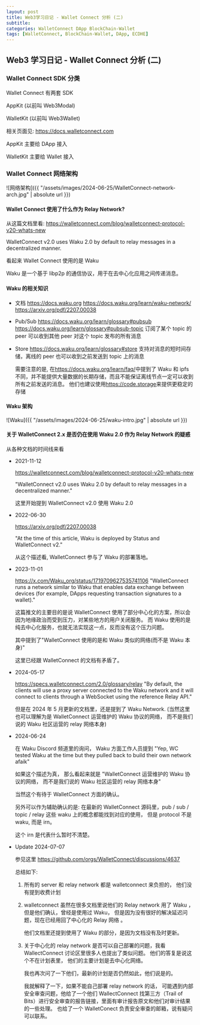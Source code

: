 ```yaml
---
layout: post
title: Web3学习日记 - Wallet Connect 分析 (二)
subtitle:
categories: WalletConnect DApp BlockChain-Wallet
tags: [WalletConnect, BlockChain-Wallet, DApp, ECDHE]
---
```


## Web3 学习日记 - Wallet Connect 分析 (二)

### Wallet Connect SDK 分类

Wallet Connect 有两套 SDK

AppKit (以前叫 Web3Modal)

WalletKit (以前叫 Web3Wallet)

相关页面见: <https://docs.walletconnect.com>

AppKit 主要给 DApp 接入

WalletKit 主要给 Wallet 接入

### Wallet Connect 网络架构

![网络架构]({{ "/assets/images/2024-06-25/WalletConnect-network-arch.jpg" | absolute url }})

#### Wallet Connect 使用了什么作为 Relay Network?

从这篇文档里看: <https://walletconnect.com/blog/walletconnect-protocol-v20-whats-new>

WalletConnect v2.0 uses Waku 2.0 by default to relay messages in a decentralized manner.

看起来 Wallet Connect 使用的是 Waku

Waku 是一个基于 libp2p 的通信协议，用于在去中心化应用之间传递消息。

#### Waku 的相关知识

- 文档
  <https://docs.waku.org>
  <https://docs.waku.org/learn/waku-network/>
  <https://arxiv.org/pdf/2207.00038>

- Pub/Sub
  <https://docs.waku.org/learn/glossary#pubsub>
  <https://docs.waku.org/learn/glossary#pubsub-topic>
  订阅了某个 topic 的 peer 可以收到其他 peer 对这个 topic 发布的所有消息

- Store
  <https://docs.waku.org/learn/glossary#store>
  支持对消息的短时间存储，离线的 peer 也可以收到之前发送到 topic 上的消息

  需要注意的是, 在<https://docs.waku.org/learn/faq/>中提到了 Waku 和 ipfs 不同，并不能提供大量数据的长期存储，而且不能保证离线节点一定可以收到所有之前发送的消息。
  他们也建议使用<https://code.storage>来提供更稳定的存储

#### Waku 架构

![Waku]({{ "/assets/images/2024-06-25/waku-intro.jpg" | absolute url }})

#### 关于 WalletConnect 2.x 是否仍在使用 Waku 2.0 作为 Relay Network 的疑惑

从各种文档的时间线来看

- 2021-11-12

  <https://walletconnect.com/blog/walletconnect-protocol-v20-whats-new>

  "WalletConnect v2.0 uses Waku 2.0 by default to relay messages in a decentralized manner."

  这里开始提到 WalletConnect v2.0 使用 Waku 2.0

- 2022-06-30

  <https://arxiv.org/pdf/2207.00038>

  "At the time of this article, Waku is deployed by Status and WalletConnect v2."

  从这个描述看, WalletConnect 参与了 Waku 的部署落地。

- 2023-11-01

  <https://x.com/Waku_org/status/1719709627535741106>
  "WalletConnect runs a network similar to Waku that enables data exchange between devices (for example, DApps requesting transaction signatures to a wallet)."

  这篇推文的主要目的是说 WalletConnect 使用了部分中心化的方案，所以会因为地缘政治而受到压力，对某些地方的用户关闭服务。
  而 Waku 使用的是纯去中心化服务，也就无法实现这一点，反而没有这个压力问题。

  其中提到了"WalletConnect 使用的是和 Waku 类似的网络(而不是 Waku 本身)"

  这里已经跟 WalletConnect 的文档有矛盾了。

- 2024-05-17

  <https://specs.walletconnect.com/2.0/glossary/relay>
  "By default, the clients will use a proxy server connected to the Waku network and it will connect to clients through a WebSocket using the reference Relay API."

  但是在 2024 年 5 月更新的文档里，还是提到了 Waku Network.
  (当然这里也可以理解为是 WalletConnect 运营维护的 Waku 协议的网络， 而不是我们说的 Waku 社区运营的 relay 网络本身)

- 2024-06-24

  在 Waku Discord 频道里的询问， Waku 方面工作人员提到
  "Yep, WC tested Waku at the time but they pulled back to build their own network afaik"

  如果这个描述为真， 那么看起来就是 "WalletConnect 运营维护的 Waku 协议的网络， 而不是我们说的 Waku 社区运营的 relay 网络本身"

  当然这个有待于 WalletConnect 方面的确认。

  另外可以作为辅助确认的是: 在最新的 WalletConnect 源码里，pub / sub / topic / relay 这些 waku 上的概念都能找到对应的使用， 但是 protocol 不是 waku, 而是 irn。

  这个 irn 是代表什么暂时不清楚。

- Update 2024-07-07

  参见这里 <https://github.com/orgs/WalletConnect/discussions/4637>

  总结如下:

  1. 所有的 server 和 relay network 都是 walletconnect 来负担的， 他们没有提到收费计划

  2. walletconnect 虽然在很多文档里说他们的 Relay network 用了 Waku ，但是他们确认，曾经是使用过 Waku， 但是因为没有很好的解决延迟问题，现在已经用回了中心化的 Relay 网络 。

     他们文档里还提到使用了 Waku 的部分，是因为文档没有及时更新。

  3. 关于中心化的 relay network 是否可以自己部署的问题，我看 WallectConnect 讨论区里很多人也提出了类似问题。 他们的答复是说这个不在计划表里， 他们的主要计划是去中心化网络。

     我也再次问了一下他们，最新的计划是否仍然如此，他们说是的。

     我就解释了一下，如果不能自己部署 relay network 的话， 可能遇到内部安全审查问题，他给了一个他们 WallectConnect 找第三方（Trail of Bits）进行安全审查的报告链接，里面有审计报告原文和他们对审计结果的一些处理。
     也给了一个 WalletConect 负责安全审查的邮箱，说有疑问可以联系。
